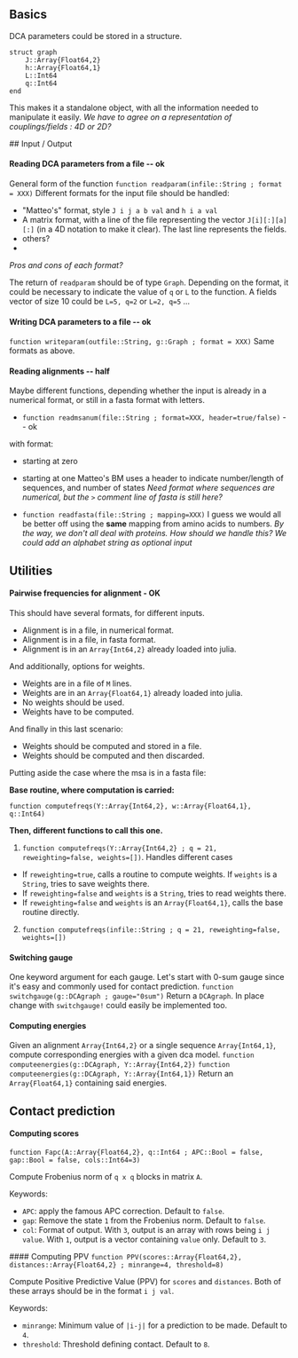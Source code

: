 ## Basics
DCA parameters could be stored in a structure. 
```
struct graph
    J::Array{Float64,2}
    h::Array{Float64,1}
    L::Int64
    q::Int64
end
```
This makes it a standalone object, with all the information needed to manipulate it easily. 
*We have to agree on a representation of couplings/fields : 4D or 2D?*

## Input / Output
#### Reading DCA parameters from a file -- ok
General form of the function
`function readparam(infile::String ; format = XXX)`
Different formats for the input file should be handled: 

- "Matteo's" format, style `J i j a b val` and `h i a val`
- A matrix format, with a line of the file representing the vector `J[i][:][a][:]` (in a 4D notation to make it clear). The last line represents the fields. 
- others? 
- 
*Pros and cons of each format?* 

The return of `readparam` should be of type `Graph`. 
Depending on the format, it could be necessary to indicate the value of `q` or `L` to the function. A fields vector of size 10 could be `L=5, q=2` or `L=2, q=5` ... 

#### Writing DCA parameters to a file -- ok
`function writeparam(outfile::String, g::Graph ; format = XXX)`
Same formats as above. 

#### Reading alignments -- half
Maybe different functions, depending whether the input is already in a numerical format, or still in a fasta format with letters. 

- `function readmsanum(file::String ; format=XXX, header=true/false)` -- ok

with format:
- starting at zero
- starting at one
Matteo's BM uses a header to indicate number/length of sequences, and number of states
*Need format where sequences are numerical, but the `>` comment line of fasta is still here?* 

- `function readfasta(file::String ; mapping=XXX)`
I guess we would all be better off using the **same** mapping from amino acids to numbers.
*By the way, we don't all deal with proteins. How should we handle this?*
*We could add an alphabet string as optional input*


## Utilities
#### Pairwise frequencies for alignment - OK
This should have several formats, for different inputs. 

- Alignment is in a file, in numerical format.
- Alignment is in a file, in fasta format.
- Alignment is in an `Array{Int64,2}` already loaded into julia.

And additionally, options for weights.

- Weights are in a file of `M` lines.
- Weights are in an `Array{Float64,1}` already loaded into julia.
- No weights should be used.
- Weights have to be computed.

And finally in this last scenario:

- Weights should be computed and stored in a file.
- Weights should be computed and then discarded.

Putting aside the case where the msa is in a fasta file: 

**Base routine, where computation is carried:**

`function computefreqs(Y::Array{Int64,2}, w::Array{Float64,1}, q::Int64)`

**Then, different functions to call this one.**

1. `function computefreqs(Y::Array{Int64,2} ; q = 21, reweighting=false, weights=[])`. 
Handles different cases
 - If `reweighting=true`, calls a routine to compute weights. If `weights` is a `String`, tries to save weights there.
 - If `reweighting=false` and `weights` is a `String`, tries to read weights there. 
 - If `reweighting=false` and `weights` is an `Array{Float64,1}`, calls the base routine directly. 
2. `function computefreqs(infile::String ; q = 21, reweighting=false, weights=[])`

#### Switching gauge
One keyword argument for each gauge. Let's start with 0-sum gauge since it's easy and commonly used for contact prediction. 
`function switchgauge(g::DCAgraph ; gauge="0sum")`
Return a `DCAgraph`. 
In place change with `switchgauge!` could easily be implemented too. 

#### Computing energies
Given an alignment `Array{Int64,2}` or a single sequence `Array{Int64,1}`, compute corresponding energies with a given dca model. 
`function computeenergies(g::DCAgraph, Y::Array{Int64,2})`
`function computeenergies(g::DCAgraph, Y::Array{Int64,1})`
Return an `Array{Float64,1}` containing said energies.

## Contact prediction

#### Computing scores
`function Fapc(A::Array{Float64,2}, q::Int64 ; APC::Bool = false, gap::Bool = false, cols::Int64=3)`

Compute Frobenius norm of `q x q` blocks in matrix `A`. 

Keywords:
- `APC`: apply the famous APC correction. Default to `false`.
- `gap`: Remove the state `1` from the Frobenius norm. Default to `false`.
- `col`: Format of output. With `3`, output is an array with rows being `i j value`. With `1`, output is a vector containing `value` only. Default to `3`. 

#### Computing PPV
`function PPV(scores::Array{Float64,2}, distances::Array{Float64,2} ; minrange=4, threshold=8)`

Compute Positive Predictive Value (PPV) for `scores` and `distances`. Both of these arrays should be in the format `i j val`. 

Keywords:
- `minrange`: Minimum value of `|i-j|` for a prediction to be made. Default to `4`.
- `threshold`: Threshold defining contact. Default to `8`. 
